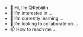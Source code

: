 - 👋 Hi, I’m @Rebiiith
- 👀 I’m interested in ...
- 🌱 I’m currently learning ...
- 💞️ I’m looking to collaborate on ...
- 📫 How to reach me ...

<!---
Rebiiith/Rebiiith is a ✨ special ✨ repository because its `README.md` (this file) appears on your GitHub profile.
You can click the Preview link to take a look at your changes.
--->
